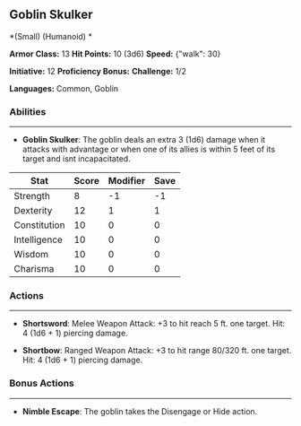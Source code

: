 ## Goblin Skulker
*(Small) (Humanoid) *

**Armor Class:** 13
**Hit Points:** 10 (3d6)
**Speed:** {"walk": 30}

**Initiative:** 12
**Proficiency Bonus:**
**Challenge:** 1/2

**Languages:** Common, Goblin

### Abilities
 --- 
- **Goblin Skulker**: The goblin deals an extra 3 (1d6) damage when it attacks with advantage or when one of its allies is within 5 feet of its target and isnt incapacitated.



| Stat | Score | Modifier | Save |
| ---- | ---- | ---- | ---- |
| Strength | 8 | -1 | -1 |
| Dexterity | 12 | 1 | 1 |
| Constitution | 10 | 0 | 0 |
| Intelligence | 10 | 0 | 0 |
| Wisdom | 10 | 0 | 0 |
| Charisma | 10 | 0 | 0 |

### Actions
 --- 
- **Shortsword**: Melee Weapon Attack: +3 to hit  reach 5 ft.  one target. Hit: 4 (1d6 + 1) piercing damage.

- **Shortbow**: Ranged Weapon Attack: +3 to hit  range 80/320 ft.  one target. Hit: 4 (1d6 + 1) piercing damage.

### Bonus Actions
 --- 
- **Nimble Escape**: The goblin takes the Disengage or Hide action.

